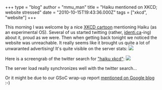 +++
type = "blog"
author = "mmu_man"
title = "Haiku mentioned on XKCD; website stressed"
date = "2010-10-15T19:43:36.000Z"
tags = ["xkcd", "website"]
+++

This morning I was welcome by a nice <a href="http://xkcd.com/806/">XKCD cartoon</a> mentioning Haiku (as an experimental OS).
Several of us started twitting (rather, <a href="http://identi.ca/">identi.ca</a>-ing) about it, proud as we were.
Then when getting back tonight we noticed the website was unreachable.
It really seems like it brought us quite a lot of unwaranted advertising! It's quite visible on the server stats:
<img src="http://revolf.free.fr/beos/stats-haiku-www-20101015.png">

<!--more-->

Here is a screengrab of the twitter search for <a href="http://twitter.com/#!/search/haiku%20xkcd">"haiku xkcd"</a>:
<a href="http://revolf.free.fr/beos/xkcd-haiku-20101015.png"><img src="http://revolf.free.fr/beos/xkcd-haiku-20101015-th.png"></a>

The server load really synchronizes well with the twitter search...

Or it might be due to our GSoC wrap-up report <a href="http://google-opensource.blogspot.com/2010/10/another-successful-summer-for-haiku.html">mentioned on Google blog</a> :-)